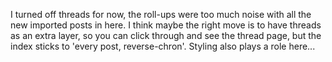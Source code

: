 I turned off threads for now, the roll-ups were too much noise with all the new imported posts in here. I think maybe the right move is to have threads as an extra layer, so you can click through and see the thread page, but the index sticks to 'every post, reverse-chron'. Styling also plays a role here...
